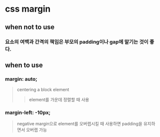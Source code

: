 # css margin

## when not to use

### 요소의 여백과 간격의 책임은 부모의 padding이나 gap에 맡기는 것이 좋다.

## when to use

### margin: auto;

> centering a block element
>
> > element를 가운데 정렬할 때 사용

### margin-left: -10px;

> negative margin으로 element를 오버랩시킬 때 사용하면 padding을 유지하면서 오버랩 가능
